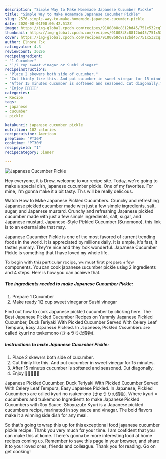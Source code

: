 ```yaml
---
description: "Simple Way to Make Homemade Japanese Cucumber Pickle"
title: "Simple Way to Make Homemade Japanese Cucumber Pickle"
slug: 2576-simple-way-to-make-homemade-japanese-cucumber-pickle
date: 2020-08-01T00:00:42.512Z
image: https://img-global.cpcdn.com/recipes/91008b8c8812bd45/751x532cq70/japanese-cucumber-pickle-recipe-main-photo.jpg
thumbnail: https://img-global.cpcdn.com/recipes/91008b8c8812bd45/751x532cq70/japanese-cucumber-pickle-recipe-main-photo.jpg
cover: https://img-global.cpcdn.com/recipes/91008b8c8812bd45/751x532cq70/japanese-cucumber-pickle-recipe-main-photo.jpg
author: Elnora Fox
ratingvalue: 4.3
reviewcount: 36296
recipeingredient:
- "1 Cucumber"
- "1/2 cup sweet vinegar or Sushi vinegar"
recipeinstructions:
- "Place 2 skewers both side of cucumber."
- "Cut thinly like this. And put cucumber in sweet vinegar for 15 minutes."
- "After 15 minutes cucumber is softened and seasoned. Cut diagonally."
- "Enjoy 🥰🇯🇵💕🤩"
categories:
- Recipe
tags:
- japanese
- cucumber
- pickle

katakunci: japanese cucumber pickle 
nutrition: 102 calories
recipecuisine: American
preptime: "PT36M"
cooktime: "PT30M"
recipeyield: "1"
recipecategory: Dinner

---
```



![Japanese Cucumber Pickle](https://img-global.cpcdn.com/recipes/91008b8c8812bd45/751x532cq70/japanese-cucumber-pickle-recipe-main-photo.jpg)

Hey everyone, it is Drew, welcome to our recipe site. Today, we're going to make a special dish, japanese cucumber pickle. One of my favorites. For mine, I'm gonna make it a bit tasty. This will be really delicious.

Watch How to Make Japanese Pickled Cucumbers. Crunchy and refreshing Japanese pickled cucumber made with just a few simple ingredients, salt, sugar, and Japanese mustard. Crunchy and refreshing Japanese pickled cucumber made with just a few simple ingredients, salt, sugar, and Japanese mustard. Japanese-Style Pickled Cucumber (Sunomono). this link is to an external site that may.

Japanese Cucumber Pickle is one of the most favored of current trending foods in the world. It is appreciated by millions daily. It is simple, it's fast, it tastes yummy. They're nice and they look wonderful. Japanese Cucumber Pickle is something that I have loved my whole life.


To begin with this particular recipe, we must first prepare a few components. You can cook japanese cucumber pickle using 2 ingredients and 4 steps. Here is how you can achieve that.

<!--inarticleads1-->

##### The ingredients needed to make Japanese Cucumber Pickle:

1. Prepare 1 Cucumber
1. Make ready 1/2 cup sweet vinegar or Sushi vinegar


Find out how to cook Japanese pickled cucumber by clicking here. The Best Japanese Pickled Cucumber Recipes on Yummly Japanese Pickled Cucumber, Duck Teriyaki With Pickled Cucumber Served With Celery Leaf Tempura, Easy Japanese Pickled. In Japanese, Pickled Cucumbers are called kyuri no tsukemono (きゅうりの漬物). 

<!--inarticleads2-->

##### Instructions to make Japanese Cucumber Pickle:

1. Place 2 skewers both side of cucumber.
1. Cut thinly like this. And put cucumber in sweet vinegar for 15 minutes.
1. After 15 minutes cucumber is softened and seasoned. Cut diagonally.
1. Enjoy 🥰🇯🇵💕🤩


Japanese Pickled Cucumber, Duck Teriyaki With Pickled Cucumber Served With Celery Leaf Tempura, Easy Japanese Pickled. In Japanese, Pickled Cucumbers are called kyuri no tsukemono (きゅうりの漬物). Where kyuri = cucumbers and tsukemono Ingredients to make Japanese Pickled Cucumbers with Soy Sauce. Shoyuzuke Kyuri is a Japanese pickled cucumbers recipe, marinated in soy sauce and vinegar. The bold flavors make it a winning side dish for any meal. 

So that's going to wrap this up for this exceptional food japanese cucumber pickle recipe. Thank you very much for your time. I am confident that you can make this at home. There's gonna be more interesting food at home recipes coming up. Remember to save this page in your browser, and share it to your loved ones, friends and colleague. Thank you for reading. Go on get cooking!
